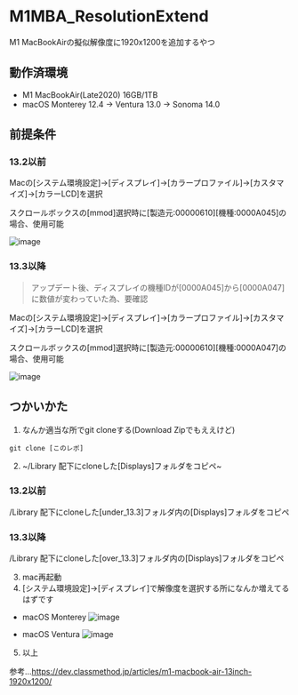 # M1MBA_ResolutionExtend

M1 MacBookAirの擬似解像度に1920x1200を追加するやつ

## 動作済環境

- M1 MacBookAir(Late2020) 16GB/1TB
- macOS Monterey 12.4 -> Ventura 13.0 -> Sonoma 14.0

## 前提条件

### 13.2以前

Macの[システム環境設定]->[ディスプレイ]->[カラープロファイル]->[カスタマイズ]->[カラーLCD]を選択  
  
スクロールボックスの[mmod]選択時に[製造元:00000610][機種:0000A045]の場合、使用可能  
  
![image](https://user-images.githubusercontent.com/78929673/171062061-5d24f348-1c8e-439e-ae80-5148f37cecca.png)

### 13.3以降

> アップデート後、ディスプレイの機種IDが[0000A045]から[0000A047]に数値が変わっていた為、要確認

Macの[システム環境設定]->[ディスプレイ]->[カラープロファイル]->[カスタマイズ]->[カラーLCD]を選択  
  
スクロールボックスの[mmod]選択時に[製造元:00000610][機種:0000A047]の場合、使用可能  

![image](https://user-images.githubusercontent.com/78929673/230288819-4c5019e0-360f-4582-b23f-2df0b9730501.png)

## つかいかた

1. なんか適当な所でgit cloneする(Download Zipでもええけど)

```
git clone [このレポ]
```

2. ~/Library 配下にcloneした[Displays]フォルダをコピペ~

### 13.2以前
/Library 配下にcloneした[under_13.3]フォルダ内の[Displays]フォルダをコピペ

### 13.3以降  
/Library 配下にcloneした[over_13.3]フォルダ内の[Displays]フォルダをコピペ

3. mac再起動
4. [システム環境設定]->[ディスプレイ]で解像度を選択する所になんか増えてるはずです  
  
- macOS Monterey
![image](https://user-images.githubusercontent.com/78929673/171062510-54a5dd55-2c39-4e38-9887-331b8f66b94d.png)

- macOS Ventura
![image](https://user-images.githubusercontent.com/78929673/198668466-dcb3e377-d019-4b65-b057-8ff7a06f50e8.png)

5. 以上

参考...https://dev.classmethod.jp/articles/m1-macbook-air-13inch-1920x1200/
